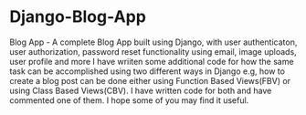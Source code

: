 # Django-Blog-App
Blog App - A complete Blog App built using Django, with
user authenticaton, user authorization, password reset functionality using email, image uploads, user profile and more
I have wriiten some additional code for how the same task can be accomplished using two different ways in Django
e.g, how to create a blog post can be done either using Function Based Views(FBV) or using Class Based Views(CBV).
I have written code for both and have commented one of them.
I hope some of you may find it useful.
